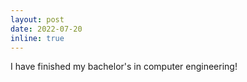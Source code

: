 ```yaml
---
layout: post
date: 2022-07-20
inline: true
---
```


I have finished my bachelor's in computer engineering!
